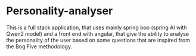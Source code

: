 # Personality-analyser
This is a full stack application, that uses mainly spring boo (spring AI with Qwen2 model) and a front end with angular, that give the ability to analyse the personality of the user based on some questions that are inspired from the Bog Five methodology.
